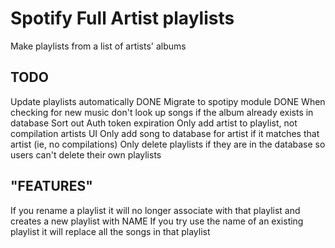 Spotify Full Artist playlists
========================

Make playlists from a list of artists' albums

TODO
---------------
Update playlists automatically
DONE Migrate to spotipy module
DONE When checking for new music don't look up songs if the album already exists in database
Sort out Auth token expiration
Only add artist to playlist, not compilation artists
UI
Only add song to database for artist if it matches that artist (ie, no compilations)
Only delete playlists if they are in the database so users can't delete their own playlists

"FEATURES"
---------------
If you rename a playlist it will no longer associate with that playlist and creates a new playlist with NAME
If you try use the name of an existing playlist it will replace all the songs in that playlist
